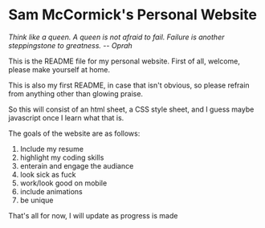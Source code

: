 # Sam McCormick's Personal Website
*Think like a queen. A queen is not afraid to fail. Failure is another steppingstone to greatness. -- Oprah*

This is the README file for my personal website. First of all, welcome, please make yourself at home. 

This is also my first README, in case that isn't obvious, so please refrain from anything other than glowing praise. 

So this will consist of an html sheet, a CSS style sheet, and I guess maybe javascript once I learn what that is. 

The goals of the website are as follows: 

1. Include my resume
2. highlight my coding skills
3. enterain and engage the audiance
4. look sick as fuck 
5. work/look good on mobile
6. include animations
7. be unique 

That's all for now, I will update as progress is made

